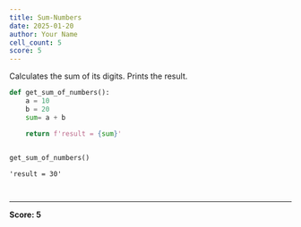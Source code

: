 ```yaml
---
title: Sum-Numbers
date: 2025-01-20
author: Your Name
cell_count: 5
score: 5
---
```


Calculates the sum of its digits.
Prints the result.



```python
def get_sum_of_numbers():
    a = 10
    b = 20
    sum= a + b

    return f'result = {sum}'
        
```


```python
get_sum_of_numbers()
```




    'result = 30'




```python

```


```python

```


---
**Score: 5**
